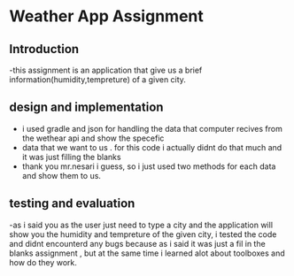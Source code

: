 # Weather App Assignment

## Introduction
-this assignment is an application that give us a brief information(humidity,tempreture) of a given city.

## design and implementation
- i used gradle and json for handling the data that computer recives from the wethear api and show the specefic 
- data that we want to us . for this code i actually didnt do that much and it was just filling the blanks
- thank you mr.nesari i guess, so i just used two methods for each data and show them to us. 

## testing and evaluation
-as i said you as the user just need to type a city and the application will show you the humidity and tempreture 
of the given city, i tested the code and didnt encounterd any bugs because as i said it was just a fil in the blanks 
assignment , but at the same time i learned alot about toolboxes and how do they work.

